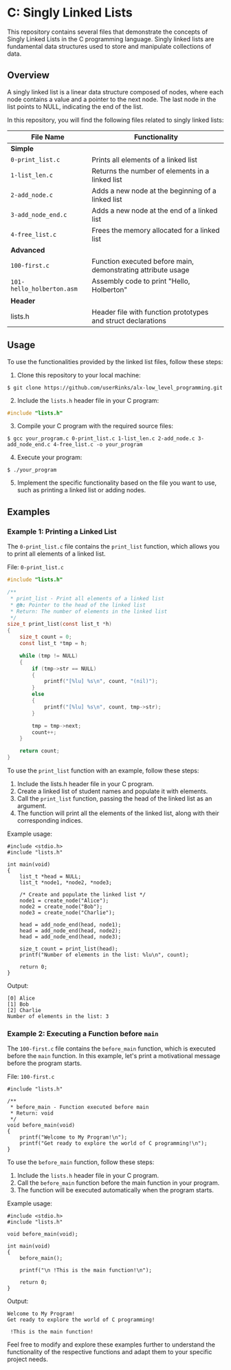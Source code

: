 # C: Singly Linked Lists

This repository contains several files that demonstrate the concepts of Singly Linked Lists in the C programming language. Singly linked lists are fundamental data structures used to store and manipulate collections of data.

## Overview

A singly linked list is a linear data structure composed of nodes, where each node contains a value and a pointer to the next node. The last node in the list points to NULL, indicating the end of the list.

In this repository, you will find the following files related to singly linked lists:

| File Name                | Functionality                                                 |
|--------------------------|--------------------------------------------------------------|
| **Simple**    |                                                                   |
| `0-print_list.c`           | Prints all elements of a linked list                          |
| `1-list_len.c`             | Returns the number of elements in a linked list               |
| `2-add_node.c`             | Adds a new node at the beginning of a linked list             |
| `3-add_node_end.c`         | Adds a new node at the end of a linked list                   |
| `4-free_list.c`            | Frees the memory allocated for a linked list                  |
| **Advanced**  |                                                                   |
| `100-first.c`   | Function executed before main, demonstrating attribute usage  |
| `101-hello_holberton.asm`  | Assembly code to print "Hello, Holberton"                     |
| **Header**    |                                                                   |
| lists.h                  | Header file with function prototypes and struct declarations  |

## Usage

To use the functionalities provided by the linked list files, follow these steps:

1. Clone this repository to your local machine:
```
$ git clone https://github.com/userRinks/alx-low_level_programming.git
```

2. Include the `lists.h` header file in your C program:
```c
#include "lists.h"
```

3. Compile your C program with the required source files:
```
$ gcc your_program.c 0-print_list.c 1-list_len.c 2-add_node.c 3-add_node_end.c 4-free_list.c -o your_program
```

4. Execute your program:
```
$ ./your_program
```

5. Implement the specific functionality based on the file you want to use, such as printing a linked list or adding nodes.


## Examples

### Example 1: Printing a Linked List

The `0-print_list.c` file contains the `print_list` function, which allows you to print all elements of a linked list.

File: `0-print_list.c`

```c
#include "lists.h"

/**
 * print_list - Print all elements of a linked list
 * @h: Pointer to the head of the linked list
 * Return: The number of elements in the linked list
 */
size_t print_list(const list_t *h)
{
    size_t count = 0;
    const list_t *tmp = h;

    while (tmp != NULL)
    {
        if (tmp->str == NULL)
        {
            printf("[%lu] %s\n", count, "(nil)");
        }
        else
        {
            printf("[%lu] %s\n", count, tmp->str);
        }

        tmp = tmp->next;
        count++;
    }

    return count;
}

```

To use the `print_list` function with an example, follow these steps:

1. Include the lists.h header file in your C program.
2. Create a linked list of student names and populate it with elements.
3. Call the `print_list` function, passing the head of the linked list as an argument.
4. The function will print all the elements of the linked list, along with their corresponding indices.

Example usage:
```
#include <stdio.h>
#include "lists.h"

int main(void)
{
    list_t *head = NULL;
    list_t *node1, *node2, *node3;

    /* Create and populate the linked list */
    node1 = create_node("Alice");
    node2 = create_node("Bob");
    node3 = create_node("Charlie");

    head = add_node_end(head, node1);
    head = add_node_end(head, node2);
    head = add_node_end(head, node3);

    size_t count = print_list(head);
    printf("Number of elements in the list: %lu\n", count);

    return 0;
}
```

Output:
```
[0] Alice
[1] Bob
[2] Charlie
Number of elements in the list: 3
```

### Example 2: Executing a Function before `main`

The `100-first.c` file contains the `before_main` function, which is executed before the `main` function. In this example, let's print a motivational message before the program starts.

File: `100-first.c`

```
#include "lists.h"

/**
 * before_main - Function executed before main
 * Return: void
 */
void before_main(void)
{
    printf("Welcome to My Program!\n");
    printf("Get ready to explore the world of C programming!\n");
}
```

To use the `before_main` function, follow these steps:

1. Include the `lists.h` header file in your C program.
2. Call the `before_main` function before the main function in your program.
3. The function will be executed automatically when the program starts.

Example usage:
```
#include <stdio.h>
#include "lists.h"

void before_main(void);

int main(void)
{
    before_main();

    printf("\n !This is the main function!\n");

    return 0;
}
```

Output:
```
Welcome to My Program!
Get ready to explore the world of C programming!

 !This is the main function!
```

Feel free to modify and explore these examples further to understand the functionality of the respective functions and adapt them to your specific project needs.
